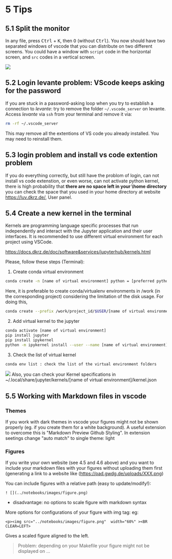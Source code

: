 
# 5 Tips

## 5.1 Split the monitor

In any file, press <kbd>Ctrl</kbd> + <kbd>K</kbd>, then <kbd>O</kbd> (without <kbd>Ctrl</kbd>). You now should have two separated windows of vscode that you can distribute on two different screens. You could have a window with `script` code in the horizontal screen, and `src` codes in a vertical screen. 

![](https://pad.gwdg.de/uploads/180a4af2-7ddf-4f88-9616-2b8beb014bd9.png)


## 5.2 Login levante problem: VScode keeps asking for the password
If you are stuck in a password-asking loop when you try to establish a connection to *levante*: try to remove the folder `~/.vscode_server` on levante. Access *levante* via `ssh` from your terminal and remove it via: 
```bash
rm -rf ~/.vscode_server
```
This may remove all the extentions of VS code you already installed. You may need to reinstall them. 

## 5.3 login problem and install vs code extention problem
If you do everything correctly, but still have the problom of login, can not install vs code extenstion, or even worse, can not activate python kernel, there is high probability that **there are no space left in your \home directory**
you can check the space that you used in your home directory at 
website https://luv.dkrz.de/, User panel.

## 5.4 Create a new kernel in the terminal
Kernels are programming language specific processes that run independently and interact with the Jupyter application and their user interfaces. It is recommended to use different virtual environment for each project using VSCode. 

https://docs.dkrz.de/doc/software&services/jupyterhub/kernels.html

Please, follow these steps (Terminal): 

1. Create conda virtual environment
```bash
conda create -n [name of virtual environment] python = [preferred python version i.e. 3.9]
```
Here, it is preferable to create conda/virtualenv environments in /work (in the corresponding project) considering the limitation of the disk usage. For doing this,
```bash
conda create --prefix /work/project_id/$USER/[name of virtual environment] python = [preferred python version i.e. 3.9]
```

2. Add virtual kernel to the jupyter
```bash
conda activate [name of virtual environment]
pip install jupyter
pip install ipykernel
python -m ipykernel install --user --name [name of virtual environment] --display-name "[name of the kernel which can be presented on jupyter]"
```
3. Check the list of virtual kernel
```bash
conda env list : check the list of the virtual environment folders
```
![](https://pad.gwdg.de/uploads/6f420762-1437-4538-8a66-06b351246974.png)
Also, you can check your Kernel specifications in ~/.local/share/jupyter/kernels/[name of virtual environment]/kernel.json


## 5.5 Working with Markdown files in vscode

### Themes
If you work with dark themes in vscode your figures might not be shown properly (eg. if you create them for a white background). A useful extension to overcome this is "Markdown Preview Github Styling". In extension seetings change "auto match" to single theme: light



### Figures
If you write your own website (see 4.5 and 4.6 above) and you want to include your markdown files with your figures without uploading them first (generating a link to a website like (https://pad.gwdg.de/uploads/XXX.png) 

You can include figures with a relative path (easy to update/modify!):
```
! [](../notebooks/images/figure.png)
```
* disadvantage: no options to scale figure with markdown syntax

More options for configurations of your figure with img tag:
eg:
```
<p><img src="../notebooks/images/figure.png"  width="60%" ><BR CLEAR=LEFT>
```
Gives a scaled figure aligned to the left.

> Problem: depending on your Makefile your figure might not be displayed on ...
